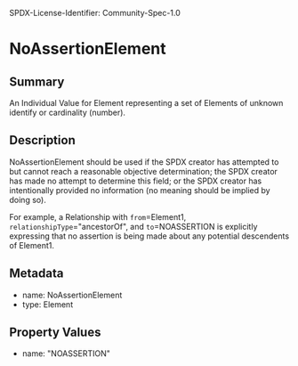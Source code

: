 SPDX-License-Identifier: Community-Spec-1.0

# NoAssertionElement

## Summary
An Individual Value for Element representing a set of Elements of unknown 
identify or cardinality (number).

## Description

NoAssertionElement should be used if 
the SPDX creator has attempted to but cannot reach a reasonable objective determination;
the SPDX creator has made no attempt to determine this field; or
the SPDX creator has intentionally provided no information (no meaning should be implied by doing so).

For example, a Relationship with `from`=Element1, `relationshipType`="ancestorOf", 
and `to`=NOASSERTION is explicitly expressing that no assertion is being made about any potential descendents of Element1.

## Metadata

- name: NoAssertionElement
- type: Element

## Property Values

- name: "NOASSERTION"
